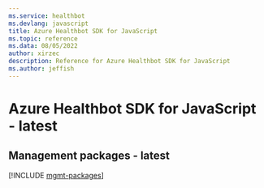 ```yaml
---
ms.service: healthbot
ms.devlang: javascript
title: Azure Healthbot SDK for JavaScript
ms.topic: reference
ms.data: 08/05/2022
author: xirzec
description: Reference for Azure Healthbot SDK for JavaScript
ms.author: jeffish
---
```

# Azure Healthbot SDK for JavaScript - latest

## Management packages - latest
[!INCLUDE [mgmt-packages](healthbot-mgmt-index.md)]